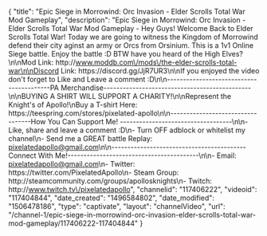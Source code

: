 {
    "title": "Epic Siege in Morrowind: Orc Invasion - Elder Scrolls Total War Mod Gameplay",
    "description": "Epic Siege in Morrowind: Orc Invasion - Elder Scrolls Total War Mod Gameplay - Hey Guys!  Welcome Back to Elder Scrolls Total War!  Today we are going to witness the Kingdom of Morrowind defend their city aginst an army or Orcs from Orsinium.  This is a 1v1 Online Siege battle.  Enjoy the battle :D BTW have you heard of the High Elves?\n\nMod Link: http:\/\/www.moddb.com\/mods\/the-elder-scrolls-total-war\n\nDiscord Link: https:\/\/discord.gg\/JjR7UR3\n\nIf you enjoyed the video don't forget to Like and Leave a comment :D\n\n-----------------------------------------PA Merchandise----------------------------------------------\n\nBUYING A SHIRT WILL SUPPORT A CHARITY!\n\nRepresent the Knight's of Apollo!\nBuy a T-shirt Here: https:\/\/teespring.com\/stores\/pixelated-apollo\n\n----------------------------------How You Can Support Me! -----------------------------------\n\n- Like, share and leave a comment :D\n- Turn OFF adblock or whitelist my channel\n- Send me a GREAT battle Replay: pixelatedapollo@gmail.com\n\n------------------------------------------Connect With Me!-----------------------------------------\n\n- Email: pixelatedapollo@gmail.com\n- Twitter: https:\/\/twitter.com\/PixelatedApollo\n- Steam Group:  http:\/\/steamcommunity.com\/groups\/apollosknights\n- Twitch: http:\/\/www.twitch.tv\/pixelatedapollo",
    "channelid": "117406222",
    "videoid": "117404844",
    "date_created": "1496584802",
    "date_modified": "1506478186",
    "type": "captivate",
    "layout": "channelVideo",
    "url": "\/channel-1\/epic-siege-in-morrowind-orc-invasion-elder-scrolls-total-war-mod-gameplay\/117406222-117404844"
}